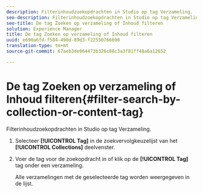 ```yaml
---
description: Filterinhoudzoekopdrachten in Studio op tag Verzameling.
seo-description: Filterinhoudzoekopdrachten in Studio op tag Verzameling.
seo-title: De tag Zoeken op verzameling of Inhoud filteren
solution: Experience Manager
title: De tag Zoeken op verzameling of Inhoud filteren
uuid: e690a6fd-f584-490d-89d3-f22550766698
translation-type: tm+mt
source-git-commit: 67aeb3de964473b326c88c3a3f81ff48a6a12652

---
```



# De tag Zoeken op verzameling of Inhoud filteren{#filter-search-by-collection-or-content-tag}

Filterinhoudzoekopdrachten in Studio op tag Verzameling.

1. Selecteer **[!UICONTROL Tag]** in de zoekvervolgkeuzelijst van het **[!UICONTROL Collections]** deelvenster.
1. Voer de tag voor de zoekopdracht in of klik op de **[!UICONTROL Tag]** tag onder een verzameling.

   Alle verzamelingen met de geselecteerde tag worden weergegeven in de lijst.